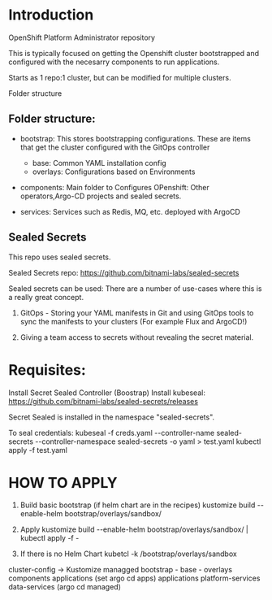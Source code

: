 # Introduction 
OpenShift Platform Administrator repository

This is typically focused on getting the Openshift cluster bootstrapped and configured with the necesarry components to run applications.

Starts as 1 repo:1 cluster, but can be modified for multiple clusters.

Folder structure

## Folder structure:
- bootstrap: This stores bootstrapping configurations. These are items that get the cluster configured with the GitOps controller
    - base: Common YAML installation config
    - overlays: Configurations based on Environments


- components: Main folder to Configures OPenshift: Other operators,Argo-CD projects and sealed secrets.

- services: Services such as Redis, MQ, etc. deployed with ArgoCD

## Sealed Secrets
This repo uses sealed secrets.

Sealed Secrets repo: https://github.com/bitnami-labs/sealed-secrets

Sealed secrets can be used:
There are a number of use-cases where this is a really great concept.

1. GitOps - Storing your YAML manifests in Git and using GitOps tools to sync the manifests to your clusters (For example Flux and ArgoCD!)

2. Giving a team access to secrets without revealing the secret material.

# Requisites:
Install Secret Sealed Controller (Boostrap)
Install kubeseal: https://github.com/bitnami-labs/sealed-secrets/releases

Secret Sealed is installed in the namespace "sealed-secrets". 

To seal credentials:
kubeseal -f creds.yaml --controller-name sealed-secrets --controller-namespace sealed-secrets -o yaml > test.yaml
kubectl apply -f test.yaml


# HOW TO APPLY
1. Build basic bootstrap (if helm chart are in the recipes)
kustomize build --enable-helm bootstrap/overlays/sandbox/ 

2. Apply 
kustomize build --enable-helm bootstrap/overlays/sandbox/ | kubectl apply -f -

3. If there is no Helm Chart
kubetcl -k /bootstrap/overlays/sandbox



cluster-config -> Kustomize managged
    bootstrap
    - base
    - overlays
    components
    applications
     (set argo cd apps)
applications
platform-services
data-services
(argo cd managed)